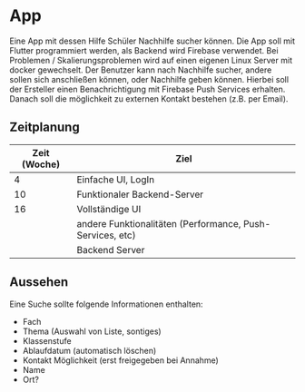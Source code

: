 

# App
Eine App mit dessen Hilfe Schüler Nachhilfe sucher können. 
Die App soll mit Flutter programmiert werden, als Backend wird Firebase verwendet. Bei Problemen / Skalierungsproblemen wird auf einen eigenen Linux Server mit docker gewechselt.
Der Benutzer kann nach Nachhilfe sucher, andere sollen sich anschließen können, oder Nachhilfe geben können. Hierbei soll der Ersteller einen Benachrichtigung mit Firebase Push Services erhalten. Danach soll die möglichkeit zu externen Kontakt bestehen (z.B. per Email).

## Zeitplanung

| Zeit (Woche) | Ziel                                                      |
|--------------|-----------------------------------------------------------|
| 4            | Einfache UI, LogIn                                        |
| 10           | Funktionaler Backend-Server                               |
| 16           | Vollständige UI                                           |
|              | andere Funktionalitäten (Performance, Push-Services, etc) |
|              | Backend Server                                            |

## Aussehen
Eine Suche sollte folgende Informationen enthalten:
* Fach
* Thema (Auswahl von Liste, sontiges)
* Klassenstufe
* Ablaufdatum (automatisch löschen)
* Kontakt Möglichkeit (erst freigegeben bei Annahme)
* Name
* Ort?

